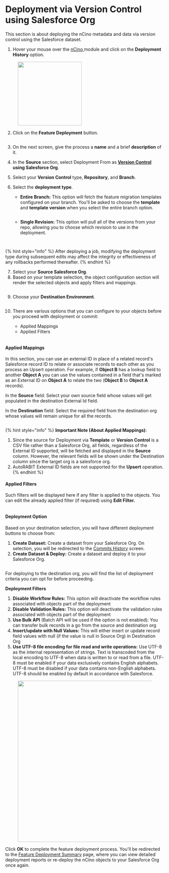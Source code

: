 # Deployment via Version Control using Salesforce Org

This section is about deploying the nCino metadata and data via version control using the Salesforce dataset.

1. Hover your mouse over the [nCino ](https://www.autorabit.com/industry-solution/banking-financial-services-ncino/)module and click on the **Deployment History** option.

<figure><img src="../../../../../.gitbook/assets/image (38) (1) (1) (1) (1).png" alt="" width="202"><figcaption></figcaption></figure>

2. Click on the **Feature Deployment** button.

<figure><img src="../../../../../.gitbook/assets/image (39) (1) (1) (1) (1).png" alt=""><figcaption></figcaption></figure>

3. On the next screen, give the process a **name** and a brief **description** of it.
4. In the **Source** section, select Deployment From as [**Version Control**](https://www.autorabit.com/blog/8-benefits-of-version-control-in-salesforce-development/) **using Salesforce Org**.
5. Select your **Version Control** type, **Repository**, and **Branch**.
6.  Select the **deployment type**.

    * **Entire Branch:** This option will fetch the feature migration templates configured on your branch. You'll be asked to choose the **template** and **template version** when you select the entire branch option.

    <figure><img src="../../../../../.gitbook/assets/image (40) (1) (1) (1) (1).png" alt=""><figcaption></figcaption></figure>

    * **Single Revision:** This option will pull all of the versions from your repo, allowing you to choose which revision to use in the deployment.

    <figure><img src="../../../../../.gitbook/assets/image (41) (1) (1) (1) (1).png" alt=""><figcaption></figcaption></figure>

    <figure><img src="../../../../../.gitbook/assets/image (42) (1) (1) (1) (1).png" alt=""><figcaption></figcaption></figure>

{% hint style="info" %}
After deploying a job, modifying the deployment type during subsequent edits may affect the integrity or effectiveness of any rollbacks performed thereafter.
{% endhint %}

7. Select your **Source Salesforce Org**.
8. Based on your template selection, the object configuration section will render the selected objects and apply filters and mappings.

<figure><img src="../../../../../.gitbook/assets/image (43) (1) (1) (1) (1).png" alt=""><figcaption></figcaption></figure>

9. Choose your **Destination Environment**.

<figure><img src="../../../../../.gitbook/assets/image (44) (1) (1) (1) (1).png" alt=""><figcaption></figcaption></figure>

10. There are various options that you can configure to your objects before you proceed with deployment or commit:

    * Applied Mappings
    * Applied Filters

    <figure><img src="../../../../../.gitbook/assets/image (45) (1) (1) (1) (1).png" alt=""><figcaption></figcaption></figure>

#### Applied Mappings <a href="#applied-mappings" id="applied-mappings"></a>

In this section, you can use an external ID in place of a related record's Salesforce record ID to relate or associate records to each other as you process an Upsert operation. For example, if **Object B** has a lookup field to another **Object A** you can use the values contained in a field that's marked as an External ID on **Object A** to relate the two (**Object B** to **Object A** records).

In the **Source** field: Select your own source field whose values will get populated in the destination External Id field.

In the **Destination** field: Select the required field from the destination org whose values will remain unique for all the records.

<figure><img src="../../../../../.gitbook/assets/image (46) (1) (1) (1) (1).png" alt=""><figcaption></figcaption></figure>

{% hint style="info" %}
**Important Note (About Applied Mappings)**:

1. Since the source for Deployment via **Template** or **Version Control** is a CSV file rather than a Salesforce Org, all fields, regardless of the External ID supported, will be fetched and displayed in the **Source** column. However, the relevant fields will be shown under the Destination column since the target org is a salesforce org.
2. AutoRABIT External ID fields are not supported for the **Upsert** operation.
{% endhint %}

#### Applied Filters <a href="#applied-filters" id="applied-filters"></a>

Such filters will be displayed here if any filter is applied to the objects. You can edit the already applied filter (if required) using **Edit Filter.**

<figure><img src="../../../../../.gitbook/assets/image (47) (1) (1) (1) (1).png" alt=""><figcaption></figcaption></figure>

#### Deployment Option <a href="#deployment-option" id="deployment-option"></a>

Based on your destination selection, you will have different deployment buttons to choose from:

1. **Create Dataset:** Create a dataset from your Salesforce Org. On selection, you will be redirected to the [Commits History](../../../../arm/arm-features/version-control/ez-commits/commits-summary.md) screen.
2. **Create Dataset & Deploy:** Create a dataset and deploy it to your Salesforce Org.

<figure><img src="../../../../../.gitbook/assets/image (37) (1) (1) (1) (1).png" alt=""><figcaption></figcaption></figure>

For deploying to the destination org, you will find the list of deployment criteria you can opt for before proceeding.

**Deployment Filters**

1. **Disable Workflow Rules:** This option will deactivate the workflow rules associated with objects part of the deployment
2. **Disable Validation Rules:** This option will deactivate the validation rules associated with objects part of the deployment
3. **Use Bulk API** (Batch API will be used if the option is not enabled): You can transfer bulk records in a go from the source and destination org
4. **Insert/update with Null Values:** This will either insert or update record field values with null (if the value is null in Source Org) in Destination Org
5. **Use UTF-8 file encoding for file read and write operations:** Use UTF-8 as the internal representation of strings. Text is transcoded from the local encoding to UTF-8 when data is written to or read from a file. UTF-8 must be enabled if your data exclusively contains English alphabets. UTF-8 must be disabled if your data contains non-English alphabets. UTF-8 should be enabled by default in accordance with Salesforce.

<figure><img src="../../../../../.gitbook/assets/image (36) (1) (1) (1) (1).png" alt="" width="510"><figcaption></figcaption></figure>

Click **OK** to complete the feature deployment process. You'll be redirected to the [Feature Deployment Summary](../../../../arm/arm-features/ncino/feature-deployment/feature-deployment-summary.md) page, where you can view detailed deployment reports or re-deploy the nCino objects to your Salesforce Org once again.
